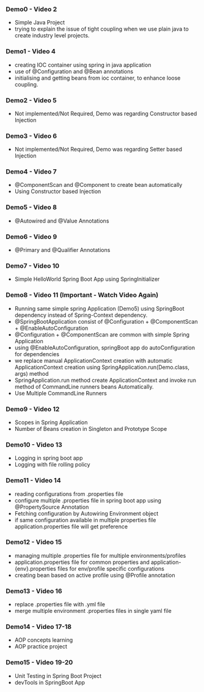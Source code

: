 ### Demo0 - Video 2
- Simple Java Project
- trying to explain the issue of tight coupling when we use plain java to create industry level projects.

### Demo1 - Video 4
- creating IOC container using spring in java application
- use of @Configuration and @Bean annotations
- initialising and getting beans from ioc container, to enhance loose coupling.

### Demo2 - Video 5
- Not implemented/Not Required, Demo was regarding Constructor based Injection

### Demo3 - Video 6
- Not implemented/Not Required, Demo was regarding Setter based Injection

### Demo4 - Video 7
- @ComponentScan and @Component to create bean automatically
- Using Constructor based Injection

### Demo5 - Video 8
- @Autowired and @Value Annotations

### Demo6 - Video 9
- @Primary and @Qualifier Annotations

### Demo7 - Video 10
- Simple HelloWorld Spring Boot App using SpringInitializer

### Demo8 - Video 11 (Important - Watch Video Again)
- Running same simple spring Application (Demo5) using SpringBoot dependency instead of Spring-Context dependency.
- @SpringBootApplication consist of @Configuration + @ComponentScan + @EnableAutoConfiguration
- @Configuration + @ComponentScan are common with simple Spring Application
- using @EnableAutoConfiguration, springBoot app do autoConfiguration for dependencies
- we replace manual ApplicationContext creation with automatic ApplicationContext creation using SpringApplication.run(Demo.class, args) method
- SpringApplication.run method create ApplicationContext and invoke run method of CommandLine runners beans Automatically.
- Use Multiple CommandLine Runners

### Demo9 - Video 12
- Scopes in Spring Application
- Number of Beans creation in Singleton and Prototype Scope

### Demo10 - Video 13
- Logging in spring boot app
- Logging with file rolling policy

### Demo11 - Video 14
- reading configurations from .properties file
- configure multiple .properties file in spring boot app using @PropertySource Annotation
- Fetching configuration by Autowiring Environment object
- if same configuration available in multiple properties file application.properties file will get preference

### Demo12 - Video 15
- managing multiple .properties file for multiple environments/profiles
- application.properties file for common properties and application-{env}.properties files for env/profile specific configurations
- creating bean based on active profile using @Profile annotation

### Demo13 - Video 16
- replace .properties file with .yml file
- merge multiple environment .properties files in single yaml file

### Demo14 - Video 17-18
- AOP concepts learning
- AOP practice project

### Demo15 - Video 19-20
- Unit Testing in Spring Boot Project
- devTools in SpringBoot App


